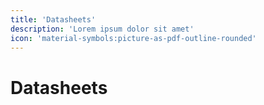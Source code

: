 ```yaml
---
title: 'Datasheets'
description: 'Lorem ipsum dolor sit amet'
icon: 'material-symbols:picture-as-pdf-outline-rounded'
---
```

# Datasheets
